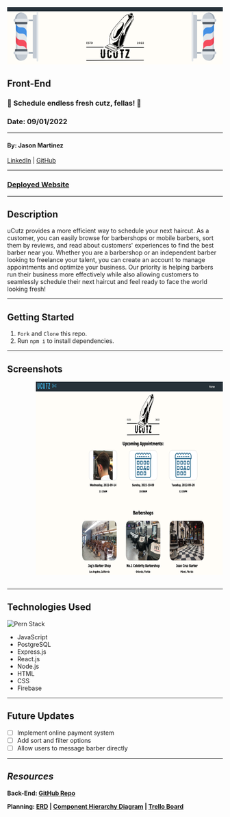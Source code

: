 <img style="center" src="/public/assets/banner.png" alt="uCutz Banner"  width="1000">

## Front-End

### 💈 Schedule endless fresh cutz, fellas! 💈

### Date: 09/01/2022

---

#### By: Jason Martinez

<a href="https://www.linkedin.com/in/martinez-jason/" target="_blank" rel="noreferrer">LinkedIn</a> | <a href="https://github.com/jasonmar08" target="_blank" rel="noreferrer">GitHub</a>

---

### <a href="http://d16pebddosrjbz.cloudfront.net/" target="_blank" alt="Deployed Website" rel="noreferrer">Deployed Website</a>

---

## Description

uCutz provides a more efficient way to schedule your next haircut. As a customer, you can easily browse for barbershops or mobile barbers, sort them by reviews, and read about customers' experiences to find the best barber near you. Whether you are a barbershop or an independent barber looking to freelance your talent, you can create an account to manage appointments and optimize your business. Our priority is helping barbers run their business more effectively while also allowing customers to seamlessly schedule their next haircut and feel ready to face the world looking fresh!

---

## Getting Started

1.  `Fork` and `Clone` this repo.
2.  Run `npm i` to install dependencies.

---

## Screenshots

<div style= "center">
    <pre>
        <img src="/public/assets/homepage.png"  height="450">&nbsp;&nbsp;&nbsp;<img src="/public/assets/barbershop_details.png" height="450">&nbsp;&nbsp;&nbsp;<img src="/public/assets/barber_availability.png" height="450">&nbsp;&nbsp;&nbsp;<img src="/public/assets/barber_appointmetns.png" height="450">&nbsp;&nbsp;&nbsp;<img src="/public/assets/barber_profile.png" height="450">&nbsp;&nbsp;&nbsp;
    </pre>
</div>

---

## Technologies Used

<img style="center" src="https://i.postimg.cc/9fsrDs1d/PERN.png" alt="Pern Stack" width="1000">

- JavaScript
- PostgreSQL
- Express.js
- React.js
- Node.js
- HTML
- CSS
- Firebase

---

## Future Updates

- [ ] Implement online payment system
- [ ] Add sort and filter options
- [ ] Allow users to message barber directly

---

## **_Resources_**

**Back-End: [GitHub Repo](https://github.com/jasonmar08/uCutz_Back_End)**

**Planning: [ERD](https://lucid.app/lucidchart/93340747-74cf-4619-ace3-a9a14f4e0b94/edit?viewport_loc=-64%2C1617%2C1577%2C1001%2C0_0&invitationId=inv_5887dcc7-665d-48dc-b0fa-595ab11fb57f#) | [Component Hierarchy Diagram](https://lucid.app/lucidchart/04f550a3-8881-4b26-87bc-105c179c5572/edit?viewport_loc=23%2C-72%2C1929%2C1001%2C0_0&invitationId=inv_33c06eff-7677-4fa8-b7f5-fa40f33fa92c#) | [Trello Board](https://trello.com/invite/b/CEbsyhcc/b827462dedffdd5d0e34d487a8183d73/ucutz-full-stack-pern)**
